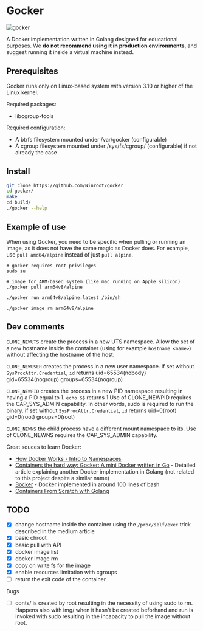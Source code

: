 # Gocker

![gocker](https://user-images.githubusercontent.com/11426226/212131970-c8f78c2c-3441-44d9-bffb-07793f145e87.png)

A Docker implementation written in Golang designed for educational purposes. We __do not recommend using it in production environments__, and suggest running it inside a virtual machine instead.

## Prerequisites

Gocker runs only on Linux-based system with version 3.10 or higher of the Linux kernel.

Required packages:
- libcgroup-tools

Required configuration:
- A btrfs filesystem mounted under /var/gocker (configurable)
- A cgroup filesystem mounted under /sys/fs/cgroup/ (configurable) if not already the case

## Install

```bash
git clone https://github.com/Ninroot/gocker
cd gocker/
make
cd build/
./gocker --help
```

## Example of use

When using Gocker, you need to be specific when pulling or running an image, as it does not have the same magic as Docker does. For example, use `pull amd64/alpine` instead of just `pull alpine`.

```shell
# gocker requires root privileges
sudo su

# image for ARM-based system (like mac running on Apple silicon)
./gocker pull arm64v8/alpine

./gocker run arm64v8/alpine:latest /bin/sh

./gocker image rm arm64v8/alpine
```

## Dev comments

`CLONE_NEWUTS` create the process in a new UTS namespace.
Allow the set of a new hostname inside the container (using for example `hostname <name>`) without affecting the hostname of the host.

`CLONE_NEWUSER` creates the process in a new user namespace.
if set without `SysProcAttr.Credential`, `id` returns uid=65534(nobody) gid=65534(nogroup) groups=65534(nogroup)

`CLONE_NEWPID` creates the process in a new PID namespace resulting in having a PID equal to 1.
`echo $$` returns 1
Use of CLONE_NEWPID requires the CAP_SYS_ADMIN capability. In other words, sudo is required to run the binary.
if set without `SysProcAttr.Credential`, `id` returns uid=0(root) gid=0(root) groups=0(root)

`CLONE_NEWNS` the child process have a different mount namespace to its.
Use of CLONE_NEWNS requires the CAP_SYS_ADMIN capability.

Great souces to learn Docker:
- [How Docker Works - Intro to Namespaces](https://youtu.be/-YnMr1lj4Z8)
- [Containers the hard way: Gocker: A mini Docker written in Go](https://unixism.net/2020/06/containers-the-hard-way-gocker-a-mini-docker-written-in-go/) - Detailed article explaining another Docker implementation in Golang (not related to this project despite a similar name)
- [Bocker](https://github.com/p8952/bocker) - Docker implemented in around 100 lines of bash
- [Containers From Scratch with Golang
](https://medium.com/@ssttehrani/containers-from-scratch-with-golang-5276576f9909)

## TODO
- [x] change hostname inside the container using the `/proc/self/exec` trick described in the medium article
- [x] basic chroot
- [x] basic pull with API
- [x] docker image list
- [x] docker image rm
- [x] copy on write fs for the image
- [x] enable resources limitation with cgroups
- [ ] return the exit code of the container

Bugs
- [ ] conts/ is created by root resulting in the necessity of using sudo to rm. Happens also with img/ when it hasn't be created beforhand and run is invoked with sudo resulting in the incapacity to pull the image without root.